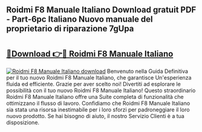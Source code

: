 ## Roidmi F8 Manuale Italiano Download gratuit PDF - Part-6pc Italiano Nuovo manuale del proprietario di riparazione 7gUpa

# <h2><a href="http://dfdh1hs.blite.top/?on=Roidmi+F8+Manuale+Italiano">🔗Download 👉🔴 Roidmi F8 Manuale Italiano</a></h2>

[![Roidmi F8 Manuale Italiano download](https://i.imgur.com/lujVjoI.png)](http://dfdh1hs.blite.top/?on=Roidmi+F8+Manuale+Italiano)
Benvenuto nella Guida Definitiva per il tuo nuovo Roidmi F8 Manuale Italiano, che garantisce Un'esperienza fluida ed efficiente. Grazie per aver scelto noi! Divertiti ad esplorare le possibilità con il tuo nuovo Roidmi F8 Manuale Italiano! Questo straordinario Roidmi F8 Manuale Italiano offre una Suite completa di funzionalità che ottimizzano il flusso di lavoro. Confidiamo che Roidmi F8 Manuale Italiano sia stata una risorsa inestimabile per i loro sforzi per padroneggiare il loro nuovo prodotto. Se hai bisogno di aiuto, il nostro Servizio Clienti è a tua disposizione.
